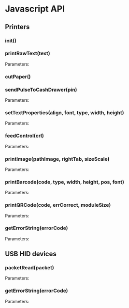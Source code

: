 # Javascript API

## Printers



### init()

### printRawText(text)
Parameters:

### cutPaper()
### sendPulseToCashDrawer(pin)
Parameters:

### setTextProperties(align, font, type, width, height)
Parameters:

### feedControl(crl)
Parameters:

### printImage(pathImage, rightTab, sizeScale)
Parameters:

### printBarcode(code, type, width, height, pos, font)
Parameters:

### printQRCode(code, errCorrect, moduleSize)
Parameters:

### getErrorString(errorCode)
Parameters:

## USB HID devices

### packetRead(packet)
Parameters:

### getErrorString(errorCode)
Parameters:
